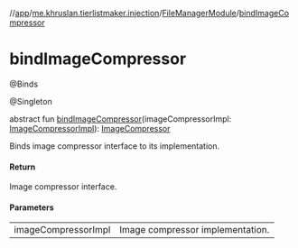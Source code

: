 //[app](../../../index.md)/[me.khruslan.tierlistmaker.injection](../index.md)/[FileManagerModule](index.md)/[bindImageCompressor](bind-image-compressor.md)

# bindImageCompressor

@Binds

@Singleton

abstract fun [bindImageCompressor](bind-image-compressor.md)(imageCompressorImpl: [ImageCompressorImpl](../../me.khruslan.tierlistmaker.data.providers.file/-image-compressor-impl/index.md)): [ImageCompressor](../../me.khruslan.tierlistmaker.data.providers.file/-image-compressor/index.md)

Binds image compressor interface to its implementation.

#### Return

Image compressor interface.

#### Parameters

| | |
|---|---|
| imageCompressorImpl | Image compressor implementation. |
